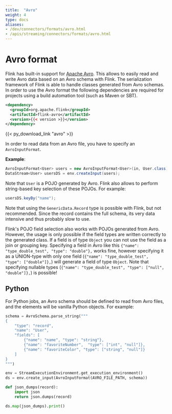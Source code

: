 ```yaml
---
title:  "Avro"
weight: 4
type: docs
aliases:
- /dev/connectors/formats/avro.html
- /apis/streaming/connectors/formats/avro.html
---
```

<!--
Licensed to the Apache Software Foundation (ASF) under one
or more contributor license agreements.  See the NOTICE file
distributed with this work for additional information
regarding copyright ownership.  The ASF licenses this file
to you under the Apache License, Version 2.0 (the
"License"); you may not use this file except in compliance
with the License.  You may obtain a copy of the License at

  http://www.apache.org/licenses/LICENSE-2.0

Unless required by applicable law or agreed to in writing,
software distributed under the License is distributed on an
"AS IS" BASIS, WITHOUT WARRANTIES OR CONDITIONS OF ANY
KIND, either express or implied.  See the License for the
specific language governing permissions and limitations
under the License.
-->


# Avro format

Flink has built-in support for [Apache Avro](http://avro.apache.org/). This allows to easily read and write Avro data based on an Avro schema with Flink.
The serialization framework of Flink is able to handle classes generated from Avro schemas. In order to use the Avro format the following dependencies are required for projects using a build automation tool (such as Maven or SBT).

```xml
<dependency>
  <groupId>org.apache.flink</groupId>
  <artifactId>flink-avro</artifactId>
  <version>{{< version >}}</version>
</dependency>
```

{{< py_download_link "avro" >}}

In order to read data from an Avro file, you have to specify an `AvroInputFormat`.

**Example**:

```java
AvroInputFormat<User> users = new AvroInputFormat<User>(in, User.class);
DataStream<User> usersDS = env.createInput(users);
```

Note that `User` is a POJO generated by Avro. Flink also allows to perform string-based key selection of these POJOs. For example:

```java
usersDS.keyBy("name");
```


Note that using the `GenericData.Record` type is possible with Flink, but not recommended. Since the record contains the full schema, its very data intensive and thus probably slow to use.

Flink's POJO field selection also works with POJOs generated from Avro. However, the usage is only possible if the field types are written correctly to the generated class. If a field is of type `Object` you can not use the field as a join or grouping key.
Specifying a field in Avro like this `{"name": "type_double_test", "type": "double"},` works fine, however specifying it as a UNION-type with only one field (`{"name": "type_double_test", "type": ["double"]},`) will generate a field of type `Object`. Note that specifying nullable types (`{"name": "type_double_test", "type": ["null", "double"]},`) is possible!


## Python

For Python jobs, an Avro schema should be defined to read from Avro files, and the elements will be vanilla Python objects. For example:

```python
schema = AvroSchema.parse_string("""
{
    "type": "record",
    "name": "User",
    "fields": [
        {"name": "name", "type": "string"},
        {"name": "favoriteNumber",  "type": ["int", "null"]},
        {"name": "favoriteColor", "type": ["string", "null"]}
    ]
}
""")

env = StreamExecutionEnvironment.get_execution_environment()
ds = env.create_input(AvroInputFormat(AVRO_FILE_PATH, schema))

def json_dumps(record):
    import json
    return json.dumps(record)

ds.map(json_dumps).print()
```
